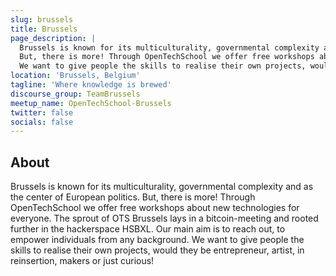 ```yaml
---
slug: brussels
title: Brussels
page_description: |
  Brussels is known for its multiculturality, governmental complexity and as the center of European politics.
  But, there is more! Through OpenTechSchool we offer free workshops about new technologies for everyone.
  We want to give people the skills to realise their own projects, would they be entrepreneur, artist, in reinsertion, makers or just curious!
location: 'Brussels, Belgium'
tagline: 'Where knowledge is brewed'
discourse_group: TeamBrussels
meetup_name: OpenTechSchool-Brussels
twitter: false
socials: false
---
```


## About

Brussels is known for its multiculturality, governmental complexity and as the center of European politics.
But, there is more! Through OpenTechSchool we offer free workshops about new technologies for everyone.
The sprout of OTS Brussels lays in a bitcoin-meeting and rooted further in the hackerspace HSBXL.
Our main aim is to reach out, to empower individuals from any background.
We want to give people the skills to realise their own projects, would they be entrepreneur, artist,
in reinsertion, makers or just curious!
